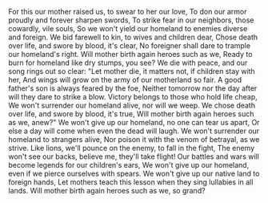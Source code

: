 For this our mother raised us, to swear to her our love,
To don our armor proudly and forever sharpen swords,
To strike fear in our neighbors, those cowardly, vile souls,
So we won't yield our homeland to enemies diverse and foreign.
We bid farewell to kin, to wives and children dear,
Chose death over life, and swore by blood, it's clear,
No foreigner shall dare to trample our homeland's right.
Will mother birth again heroes such as we,
Ready to burn for homeland like dry stumps, you see?
We die with peace, and our song rings out so clear:
"Let mother die, it matters not, if children stay with her,
And wings will grow on the army of our motherland so fair.
A good father's son is always feared by the foe,
Neither tomorrow nor the day after will they dare to strike a blow.
Victory belongs to those who hold life cheap,
We won't surrender our homeland alive, nor will we weep.
We chose death over life, and swore by blood, it's true,
Will mother birth again heroes such as we, anew?"
We won't give up our homeland, no one can tear us apart,
Or else a day will come when even the dead will laugh.
We won't surrender our homeland to strangers alive,
Nor poison it with the venom of betrayal, as we strive.
Like lions, we'll pounce on the enemy, to fall in the fight,
The enemy won't see our backs, believe me, they'll take flight!
Our battles and wars will become legends for our children's ears,
We won't give up our homeland, even if we pierce ourselves with spears.
We won't give up our native land to foreign hands,
Let mothers teach this lesson when they sing lullabies in all lands.
Will mother birth again heroes such as we, so grand?